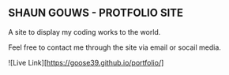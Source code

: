 ## SHAUN GOUWS - PROTFOLIO SITE

A site to display my coding works to the world. 

Feel free to contact me through the site via email or socail media. 

![Live Link][https://goose39.github.io/portfolio/]

 